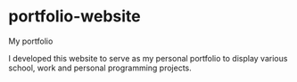 # portfolio-website
My portfolio 

I developed this website to serve as my personal portfolio to display various school, work and personal programming projects. 
